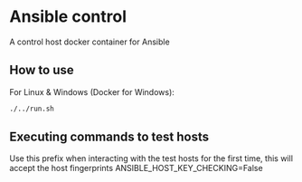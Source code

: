 # Ansible control
A control host docker container for Ansible

## How to use
For Linux & Windows (Docker for Windows):
```bash
./../run.sh
```

## Executing commands to test hosts
Use this prefix when interacting with the test hosts for the first time, this will accept the host fingerprints
ANSIBLE_HOST_KEY_CHECKING=False 